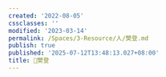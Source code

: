 ```yaml
---
created: '2022-08-05'
cssclasses: ''
modified: '2023-03-14'
permalink: /Spaces/3-Resource/人/樊登.md
publish: true
published: '2025-07-12T13:48:13.027+08:00'
title: 🧑樊登
---
```

